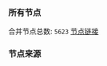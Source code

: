 ### 所有节点
合并节点总数: `5623`
[节点链接](https://github.com/rzhy1/33/raw/master/sub/sub_merge_base64.txt)

### 节点来源
